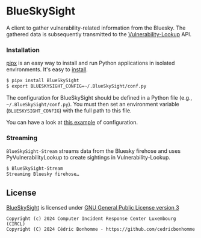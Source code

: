 # BlueSkySight

A client to gather vulnerability-related information from the Bluesky.
The gathered data is subsequently transmitted to the
[Vulnerability-Lookup](https://github.com/cve-search/vulnerability-lookup) API.


### Installation

[pipx](https://github.com/pypa/pipx) is an easy way to install and run Python applications in isolated environments.
It's easy to [install](https://github.com/pypa/pipx?tab=readme-ov-file#on-linux).

```bash
$ pipx install BlueSkySight
$ export BLUESKYSIGHT_CONFIG=~/.BlueSkySight/conf.py
```

The configuration for BlueSkySight should be defined in a Python file (e.g., ``~/.BlueSkySight/conf.py``).
You must then set an environment variable (``BLUESKYSIGHT_CONFIG``) with the full path to this file.

You can have a look at [this example](https://github.com/CIRCL/BlueSkySight/blob/main/blueskysight/conf_sample.py) of configuration.

### Streaming


``BlueSkySight-Stream`` streams data from the Bluesky firehose and uses PyVulnerabilityLookup to create sightings in Vulnerability-Lookup.

```bash
$ BlueSkySight-Stream
Streaming Bluesky firehose…
```


## License

[BlueSkySight](https://github.com/CIRCL/BlueSkySight) is licensed under
[GNU General Public License version 3](https://www.gnu.org/licenses/gpl-3.0.html)

~~~
Copyright (c) 2024 Computer Incident Response Center Luxembourg (CIRCL)
Copyright (C) 2024 Cédric Bonhomme - https://github.com/cedricbonhomme
~~~
